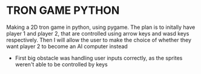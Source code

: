 # TRON GAME PYTHON
Making a 2D tron game in python, using pygame. The plan is to initally have player 1 and player 2, that are controlled using arrow keys and wasd keys respectively.
Then I will allow the user to make the choice of whether they want player 2 to become an AI computer instead

* First big obstacle was handling user inputs correctly, as the sprites weren't able to be controlled by keys
